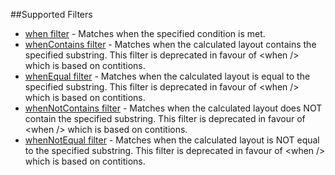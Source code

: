 ##Supported Filters
* [when filter](When-filter) - Matches when the specified condition is met.
* [whenContains filter](WhenContains-filter) - Matches when the calculated layout contains the specified substring. This filter is deprecated in favour of \<when /> which is based on contitions.
* [whenEqual filter](WhenEqual-filter) - Matches when the calculated layout is equal to the specified substring. This filter is deprecated in favour of \<when /> which is based on contitions.
* [whenNotContains filter](WhenNotContains-filter) - Matches when the calculated layout does NOT contain the specified substring. This filter is deprecated in favour of \<when /> which is based on contitions.
* [whenNotEqual filter](WhenNotEqual-filter) - Matches when the calculated layout is NOT equal to the specified substring. This filter is deprecated in favour of \<when /> which is based on contitions.